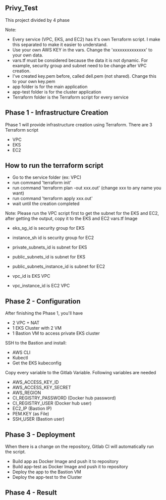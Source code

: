 ## Privy_Test
This project divided by 4 phase

Note:
- Every service (VPC, EKS, and EC2) has it's own Terraform script. I make this separated to make it easier to understand.
- Use your own AWS KEY in the vars. Change the 'xxxxxxxxxxxxxx' to your own data.
- vars.tf must be considered because the data it is not dynamic. For example, security group and subnet need to be change after VPC creation.
- I've created key.pem before, called dell.pem (not shared). Change this to your own key.pem
- app folder is for the main application
- app-test folder is for the cluster application
- Terraform folder is the Terraform script for every service

## Phase 1 - Infrastructure Creation
Phase 1 will provide infrastructure creation using Terraform.
There are 3 Terraform script
- VPC
- EKS
- EC2

## How to run the terraform script
- Go to the service folder (ex: VPC)
- run command 'terraform init'
- run command 'terraform plan -out xxx.out' (change xxx to any name you want)
- run command 'terraform apply xxx.out'
- wait until the creation completed

Note: Please run the VPC script first to get the subnet for the EKS and EC2, after getting the output, copy it to the EKS and EC2 vars.tf
Image
- eks_sg_id is security group for EKS
- instance_sh id is security group for EC2

- private_subnets_id is subnet for EKS
- public_subnets_id is subnet for EKS

- public_subnets_instance_id is subnet for EC2

- vpc_id is EKS VPC
- vpc_instance_id is EC2 VPC

## Phase 2 - Configuration
After finishing the Phase 1, you'll have
- 2 VPC + NAT
- 1 EKS Cluster with 2 VM
- 1 Bastion VM to access private EKS cluster

SSH to the Bastion and install:
- AWS CLI
- Kubectl
- Get the EKS kubeconfig

Copy every variable to the Gitlab Variable. Following variables are needed
- AWS_ACCESS_KEY_ID
- AWS_ACCESS_KEY_SECRET
- AWS_REGION
- CI_REGISTRY_PASSWORD (Docker hub password)
- CI_REGISTRY_USER (Docker hub user)
- EC2_IP (Bastion IP)
- PEM.KEY (as File)
- SSH_USER (Bastion user)

## Phase 3 - Deployment
When there is a change on the repository, Gitlab CI will automatically run the script.
- Build app as Docker Image and push it to repository
- Build app-test as Docker Image and push it to repository
- Deploy the app to the Bastion VM
- Deploy the app-test to the Cluster

## Phase 4 - Result